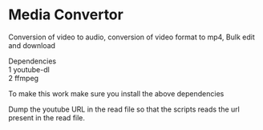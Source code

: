 # Media Convertor
Conversion of video to audio, conversion of video format to mp4, Bulk edit and download

Dependencies<br>
1 youtube-dl <br>
2 ffmpeg <br>

To make this work make sure you install the above  dependencies

Dump the youtube URL in the read file so that the scripts reads the url present in the read file.